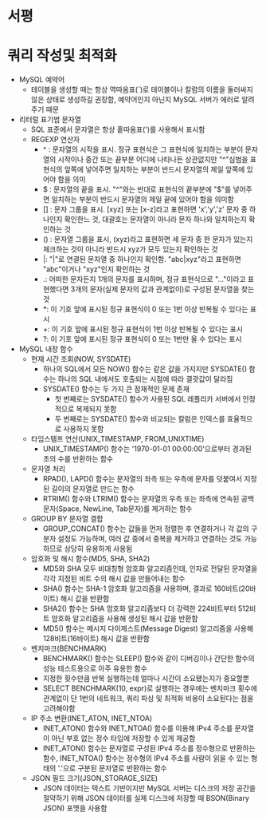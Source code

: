 # 서평
# 쿼리 작성및 최적화
- MySQL 예약어
  - 테이블을 생성할 때는 항상 역따옴표(`)로 테이블이나 칼럼의 이름을 둘러싸지 않은 상태로 생성하길 권장함, 예약어인지 아닌지 MySQL 서버가 에러로 알려주기 때문
- 리터럴 표기법 문자열
  - SQL 표준에서 문자열은 항상 홑따옴표(')를 사용해서 표시함 
  - REGEXP 연산자
    - ^ : 문자열의 시작을 표시. 정규 표현식은 그 표현식에 일치하는 부분이 문자열의 시작이나 중간 또는 끝부분 어디에 나타나든 상관없지만 "^"심범을 표현식의 앞쪽에 넣어주면 일치하는 부분이 반드시 문자열의 제일 앞쪽에 있어야 함을 의미
    - $ : 문자열의 끝을 표시. "^"와는 반대로 표현식의 끝부분에 "$"를 넣어주면 일치하는 부분이 반드시 문자열의 제일 끝에 있어야 함을 의미함 
    - [] : 문자 그룹을 표시. [xyz] 또는 [x-z]라고 표현하면 'x','y','z' 문자 중 하나인지 확인한느 것, 대괄호는 문자열이 아니라 문자 하나와 일치하는지 확인하는 것 
    - () : 문자열 그룹을 표시, (xyz)라고 표현하면 세 문자 중 한 문자가 있는지 체크하는 것이 아니라 반드시 xyz가 모두 있는지 확인하는 것 
    - |: "|"로 연결된 문자열 중 하나인지 확인함. "abc|xyz"라고 표현하면 "abc"이거나 "xyz"인지 확인하는 것
    - .: 어떠한 문자든지 1개의 문자를 표시하며, 정규 표현식으로 "..."이라고 표현했다면 3개의 문자(실제 문자의 값과 관계없이)로 구성된 문자열을 찾는 것 
    - *: 이 기호 앞에 표시된 정규 표현식이 0 또는 1번 이상 반복될 수 있다는 표시
    - +: 이 기호 앞에 표시된 정규 표현식이 1번 이상 반복될 수 있다는 표시
    - ?: 이 기호 앞에 표시된 정규 표현식이 0 또는 1번만 올 수 있다는 표시 
- MySQL 내장 함수
  - 현재 시간 조회(NOW, SYSDATE)
    - 하나의 SQL에서 모든 NOW() 함수는 같은 값을 가지지만 SYSDATE() 함수는 하나의 SQL 내에서도 호출되는 시점에 따라 결괏값이 달라짐
    - SYSDATE() 함수는 두 가지 큰 잠재적인 문제 존재
      - 첫 번째로는 SYSDATE() 함수가 사용된 SQL 레플리카 서버에서 안정적으로 복제되지 못함
      - 두 번째로는 SYSDATE() 함수와 비교되는 칼럼은 인덱스를 효율적으로 사용하지 못함
  - 타임스탬프 연산(UNIX_TIMESTAMP, FROM_UNIXTIME)
    - UNIX_TIMESTAMP() 함수는 '1970-01-01 00:00:00'으로부터 경과된 초의 수를 반환하는 함수 
  - 문자열 처리
    - RPAD(), LAPD() 함수는 문자열의 좌측 또는 우측에 문자를 덧붙여서 지정된 길이의 문자열로 만드는 함수
    - RTRIM() 함수와 LTRIM() 함수는 문자열의 우측 또는 좌측에 연속된 공백 문자(Space, NewLine, Tab문자)를 제거하는 함수 
  - GROUP BY 문자열 결합
    - GROUP_CONCAT() 함수는 값들을 먼저 정렬한 후 연결하거나 각 값의 구분자 설정도 가능하며, 여러 값 중에서 중복을 제거하고 연결하는 것도 가능하므로 상당히 유용하게 사용됨
  - 암호화 및 해시 함수(MD5, SHA, SHA2)
    - MD5와 SHA 모두 비대칭형 암호화 알고리즘인데, 인자로 전달된 문자열을 각각 지정된 비트 수의 해시 값을 만들어내는 함수
    - SHA() 함수는 SHA-1 암호화 알고리즘을 사용하며, 결과로 160비트(20바이트) 해시 값을 반환함 
    - SHA2() 함수는 SHA 암호화 알고리즘보다 더 강력한 224비트부터 512비트 암호화 알고리즘을 사용해 생성된 해시 값을 반환함
    - MD5() 함수는 메시지 다이제스트(Message Digest) 알고리즘을 사용해 128비트(16바이트) 해시 값을 반환함
  - 벤치마크(BENCHMARK)
    - BENCHMARK() 함수는 SLEEP() 함수와 같이 디버깅이나 간단한 함수의 성능 테스트용으로 아주 유용한 함수
    - 지정한 횟수만큼 반복 실행하는데 얼마나 시간이 소요됐는지가 중요할뿐
    - SELECT BENCHMARK(10, expr)로 실행하는 경우에는 벤치마크 횟수에 관계없이 단 1번의 네트워크, 쿼리 파싱 및 최적화 비용이 소요된다는 점을 고려해야함
  - IP 주소 변환(INET_ATON, INET_NTOA)
     - INET_ATON() 함수와 INET_NTOA() 함수를 이용해 IPv4 주소를 문자열이 아닌 부호 없는 정수 타입에 저장할 수 있게 제공함
     - INET_ATON() 함수는 문자열로 구성된 IPv4 주소를 정수형으로 반환하는 함수, INET_NTOA() 함수는 정수형의 IPv4 주소를 사람이 읽을 수 있는 형태의 '.'으로 구분된 문자열로 반환하는 함수 
  - JSON 필드 크기(JSON_STORAGE_SIZE)
    - JSON 데이터는 텍스트 기반이지만 MySQL 서버는 디스크의 저장 공간을 절약하기 위해 JSON 데이터를 실제 디스크에 저장할 때 BSON(Binary JSON) 포맷을 사용함
